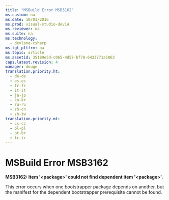 ```yaml
---
title: "MSBuild Error MSB3162"
ms.custom: na
ms.date: 10/01/2016
ms.prod: visual-studio-dev14
ms.reviewer: na
ms.suite: na
ms.technology: 
  - devlang-csharp
ms.tgt_pltfrm: na
ms.topic: article
ms.assetid: 35189e5d-c065-4d57-bf78-6433771a5063
caps.latest.revision: 4
manager: douge
translation.priority.ht: 
  - de-de
  - es-es
  - fr-fr
  - it-it
  - ja-jp
  - ko-kr
  - ru-ru
  - zh-cn
  - zh-tw
translation.priority.mt: 
  - cs-cz
  - pl-pl
  - pt-br
  - tr-tr
---
```

# MSBuild Error MSB3162
**MSB3162: Item '<package\>' could not find dependent item '<package\>'.**  
  
 This error occurs when one bootstrapper package depends on another, but the manifest for the dependent bootstrapper prerequisite cannot be found.